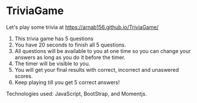 # TriviaGame
Let's play some trivia at https://arnab156.github.io/TriviaGame/

1. This trivia game has 5 questions
2. You have 20 seconds to finish all 5 questions. 
3. All questions will be available to you at one time so you can change your answers as long as you do it before the timer.
4. The timer will be visible to you.
5. You will get your final results with correct, incorrect and unaswered scores.
6. Keep playing till you get 5 correct answers!


Technologies used: JavaScript, BootStrap, and Momentjs.
